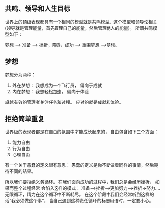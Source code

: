 ## 共鸣、领导和人生目标

世界上的顶级表现都具有一个相同的模型就是共鸣模型。这个模型和领导论相关(领导就是管理能量，首先管理自己的能量，然后管理他人的能量)。 所谓共鸣模型如下：

梦想 --> 准备 --> 挫折，障碍，成功 --> 重围梦想 -->梦想。

## 梦想
梦想分为两种：
1. 外在梦想：  我想成为一个飞行员， 偏向于成就
2. 内在梦想： 我想轻松加速， 偏向于体验

卓越有效的管理者关注任务和过程。 应对的就是成就和体验。

## 拒绝简单重复
世界级的表现者都是在自由的氛围中才能成长起来的， 自由包含如下三个方面：
1. 能力自由
2. 行为自由
3. 心理自由

有一个关于愚蠢的定义很有意思： 愚蠢的定义是你不断做着同样的事情，然后期待不同的结果。

所以我们要拒绝义务循环。 在我们面向成功的过程中，我们总是会经历挫折， 如果而整个过程经常
会陷入这样的模式：  准备-->挫折-->更加努力-->挫折->努力....  无限循环，精力在这个循环中不断耗尽。
在这个阶段中我们会经常听到这样的话“我必须做这个事”， 当自己遇到这种责任循环的标志用语时，一定要小心。
